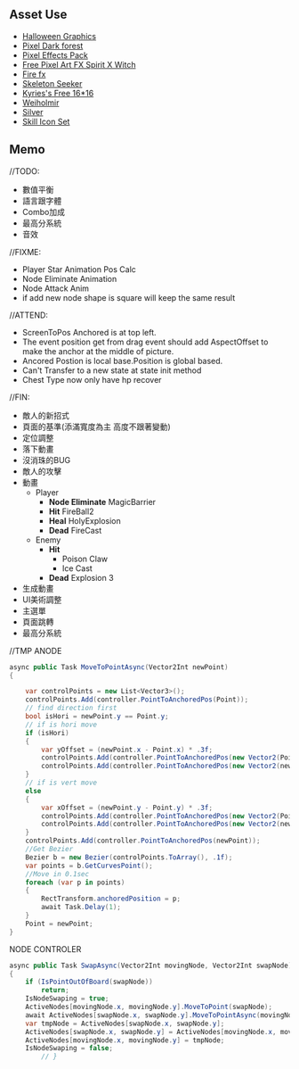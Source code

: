 ## Asset Use
- [Halloween Graphics](https://finalbossblues.itch.io/halloween-graphics)  
- [Pixel Dark forest](https://szadiart.itch.io/pixel-dark-forest)  
- [Pixel Effects Pack](https://codemanu.itch.io/pixelart-effect-pack)  
- [Free Pixel Art FX Spirit X Witch](https://ppeldo.itch.io/2d-pixel-art-game-spellmagic-fx)  
- [Fire fx](https://xyezawr.itch.io/free)  
- [Skeleton Seeker](https://eddies-workshop.itch.io/seeker)
- [Kyries's Free 16*16](https://kyrise.itch.io/kyrises-free-16x16-rpg-icon-pack)
- [Weiholmir](https://justfredrik.itch.io/weiholmir)
- [Silver](https://poppyworks.itch.io/silver)
- [Skill Icon Set](https://quintino-pixels.itch.io/free-pixel-art-skill-icons-pack)

## Memo
//TODO:

- 數值平衡
- 語言跟字體
- Combo加成
- 最高分系統
- 音效






//FIXME:
- Player Star Animation Pos Calc
- Node Eliminate Animation
- Node Attack Anim
- if add new node shape is square will keep the same result

//ATTEND:
- ScreenToPos Anchored is at top left.
- The event position get from drag event should add AspectOffset to make the anchor at the middle of picture.
- Ancored Postion is local base.Position is global based.
- Can't Transfer to a new state at state init method
- Chest Type now only have hp recover


//FIN:
- 敵人的新招式
- 頁面的基準(添滿寬度為主 高度不跟著變動)
- 定位調整
- 落下動畫
- 沒消珠的BUG
- 敵人的攻擊
- 動畫
    - Player
        - **Node Eliminate** MagicBarrier
        - **Hit** FireBall2
        - **Heal** HolyExplosion
        - **Dead** FireCast
    - Enemy
        - **Hit**
            - Poison Claw
            - Ice Cast
        - **Dead** Explosion 3
- 生成動畫
- UI美術調整
- 主選單
- 頁面跳轉
- 最高分系統


//TMP
ANODE
```csharp
async public Task MoveToPointAsync(Vector2Int newPoint)
{

    var controlPoints = new List<Vector3>();
    controlPoints.Add(controller.PointToAnchoredPos(Point));
    // find direction first 
    bool isHori = newPoint.y == Point.y;
    // if is hori move  
    if (isHori)
    {
        var yOffset = (newPoint.x - Point.x) * .3f;
        controlPoints.Add(controller.PointToAnchoredPos(new Vector2(Point.x, Point.y + yOffset)));
        controlPoints.Add(controller.PointToAnchoredPos(new Vector2(newPoint.x, newPoint.x + yOffset)));
    }
    // if is vert move
    else
    {
        var xOffset = (newPoint.y - Point.y) * .3f;
        controlPoints.Add(controller.PointToAnchoredPos(new Vector2(Point.x + xOffset, Point.y)));
        controlPoints.Add(controller.PointToAnchoredPos(new Vector2(newPoint.x + xOffset, newPoint.y)));
    }
    controlPoints.Add(controller.PointToAnchoredPos(newPoint));
    //Get Bezier
    Bezier b = new Bezier(controlPoints.ToArray(), .1f);
    var points = b.GetCurvesPoint();
    //Move in 0.1sec
    foreach (var p in points)
    {
        RectTransform.anchoredPosition = p;
        await Task.Delay(1);
    }
    Point = newPoint;
}
```

NODE CONTROLER
```csharp
async public Task SwapAsync(Vector2Int movingNode, Vector2Int swapNode)
{
    if (IsPointOutOfBoard(swapNode))
        return;
    IsNodeSwaping = true;
    ActiveNodes[movingNode.x, movingNode.y].MoveToPoint(swapNode);
    await ActiveNodes[swapNode.x, swapNode.y].MoveToPointAsync(movingNode);
    var tmpNode = ActiveNodes[swapNode.x, swapNode.y];
    ActiveNodes[swapNode.x, swapNode.y] = ActiveNodes[movingNode.x, movingNode.y];
    ActiveNodes[movingNode.x, movingNode.y] = tmpNode;
    IsNodeSwaping = false;
        // }
```


